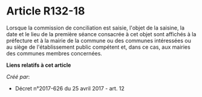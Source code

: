 # Article R132-18

Lorsque la commission de conciliation est saisie, l'objet de la saisine, la date et le lieu de la première séance consacrée à
cet objet sont affichés à la préfecture et à la mairie de la commune ou des communes intéressées ou au siège de
l'établissement public compétent et, dans ce cas, aux mairies des communes membres concernées.

**Liens relatifs à cet article**

_Créé par_:

  - Décret n°2017-626 du 25 avril 2017 - art. 12
